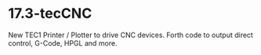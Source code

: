 # 17.3-tecCNC
New TEC1 Printer / Plotter to drive CNC devices. Forth code to output direct control, G-Code, HPGL and more.
